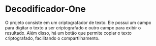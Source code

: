 # Decodificador-One
O projeto consiste em um criptografador de texto. Ele possui um campo para digitar o texto a ser criptografado e outro campo para exibir o resultado. Além disso, há um botão que permite copiar o texto criptografado, facilitando o compartilhamento.
